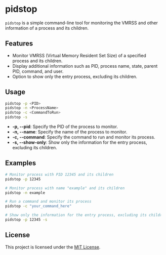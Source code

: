 # pidstop

`pidstop` is a simple command-line tool for monitoring the VMRSS and other information of a process and its children.

## Features

- Monitor VMRSS (Virtual Memory Resident Set Size) of a specified process and its children.
- Display additional information such as PID, process name, state, parent PID, command, and user.
- Option to show only the entry process, excluding its children.

## Usage

```bash
pidstop -p <PID>
pidstop -n <ProcessName>
pidstop -c <CommandToRun>
pidstop -s
```

- **-p, --pid**: Specify the PID of the process to monitor.
- **-n, --name**: Specify the name of the process to monitor.
- **-c, --command**: Specify the command to run and monitor its process.
- **-s, --show-only**: Show only the information for the entry process, excluding its children.

## Examples

```bash
# Monitor process with PID 12345 and its children
pidstop -p 12345

# Monitor process with name "example" and its children
pidstop -n example

# Run a command and monitor its process
pidstop -c "your_command_here"

# Show only the information for the entry process, excluding its children
pidstop -p 12345 -s
```

## License

This project is licensed under the [MIT License](LICENSE).
